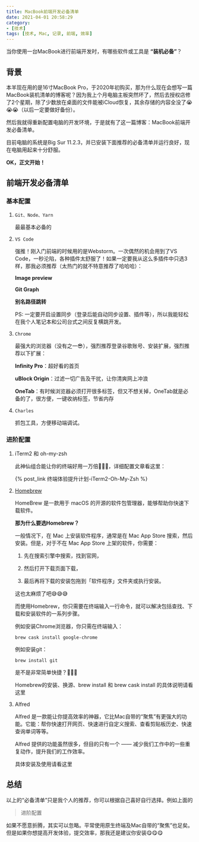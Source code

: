```yaml
---
title: MacBook前端开发必备清单
date: 2021-04-01 20:58:29
category: 
- [技术]
tags: [技术, Mac, 记录, 前端, 效率]
---
```


当你使用一台MacBook进行前端开发时，有哪些软件或工具是 **“装机必备”**？

<!-- more -->

## 背景

本羊现在用的是16寸MacBook Pro，于2020年初购买，那为什么现在会想写一篇MacBook装机清单的博客呢？因为我上个月电脑主板突然坏了，然后去授权店修了2个星期，除了少数放在桌面的文件能被iCloud恢复，其余存储的内容全没了😭😭😭（以后一定要做好备份）。

然后我就得重新配置电脑的开发环境，于是就有了这一篇博客：MacBook前端开发必备清单。

目前电脑的系统是Big Sur 11.2.3，并已安装下面推荐的必备清单并运行良好，现在电脑用起来十分舒服。

**OK，正文开始！**

## 前端开发必备清单

### 基本配置

1. `Git、Node、Yarn`

   最最基本必备的

2. `VS Code`

   强推！刚入门前端的时候用的是Webstorm。一次偶然的机会用到了VS Code，一秒沦陷，各种插件太舒服了！如果一定要我从这么多插件中只选3样，那我必须推荐（太热门的就不特意推荐了哈哈哈）：

   **Image preview**

   **Git Graph**

   **别名路径跳转**

   PS: 一定要开启设置同步（登录后能自动同步设置、插件等），所以我能轻松在我个人笔记本和公司台式之间反复横跳开发。

3. `Chrome`

   最强大的浏览器（没有之一😎），强烈推荐登录谷歌账号、安装扩展，强烈推荐以下扩展：

   **Infinity Pro**：超好看的首页

   **uBlock Origin**：过滤一切广告及干扰，让你清爽网上冲浪

   **OneTab**：有时候浏览器必须打开很多标签，但又不想关掉，OneTab就是必备的了，很方便，一键收纳标签，节省内存

4. `Charles`

   抓包工具，方便移动端调试。

### 进阶配置

1. iTerm2 和 oh-my-zsh

   此神仙组合能让你的终端好用一万倍🤩🤩🤩，详细配置文章看这里：

   {% post_link 终端体验提升计划-iTerm2-Oh-My-Zsh %}

2. [Homebrew](https://brew.sh/index_zh-cn)

   HomeBrew 是一款用于 macOS 的开源的软件包管理器，能够帮助你快速下载软件。

   **那为什么要选Homebrew？**

   一般情况下，在 Mac 上安装软件程序，通常是在 Mac App Store 搜索，然后安装。但是，对于不在 Mac App Store 上架的软件，你需要：

   1. 先在搜索引擎中搜索，找到官网，

   2. 然后打开下载页面下载，

   3. 最后再将下载的安装包拖到「软件程序」文件夹或执行安装。

   这也太麻烦了吧😅😅😅

   而使用Homebrew，你只需要在终端输入一行命令，就可以解决包括查找、下载和安装软件的一系列步骤。

   例如安装Chrome浏览器，你只需在终端输入：

   `brew cask install google-chrome`

   例如安装git：

   `brew install git`

   是不是非常简单快捷？👏👏👏

   Homebrew的安装、换源、brew install 和 brew cask install 的具体说明请看这里

3. Alfred

   Alfred 是一款能让你提高效率的神器，它比Mac自带的“聚焦”有更强大的功能。它能：帮你快速打开网页、快速进行自定义搜索、查看剪贴板历史、快速查询单词等等。

   Alfred 提供的功能虽然很多，但目的只有一个 —— 减少我们工作中的一些重复动作，提升我们的工作效率。

   具体安装及使用请看这里

## 总结

以上的“必备清单”只是我个人的推荐，你可以根据自己喜好自行选择。例如上面的

>进阶配置

如果不愿意折腾，其实可以忽略。平常使用原生终端及Mac自带的“聚焦”也足矣。但是如果你想提高开发体验，提交效率，那我还是建议你安装😋😋😋
